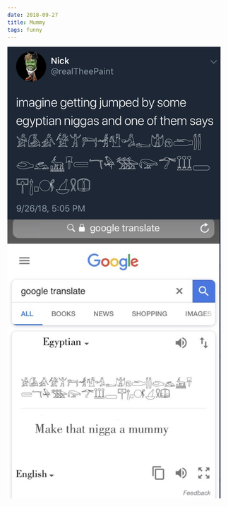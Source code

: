 ```yaml
---
date: 2018-09-27
title: Mummy
tags: funny
---
```


![mummy](https://raw.githubusercontent.com/muneer78/muneer78.github.io/master/images/mummy.png)
